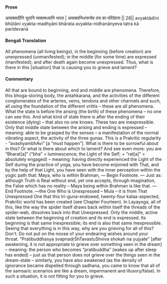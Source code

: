 #### Prose 

अव्यक्तादीनि भूतानि व्यक्तमध्यानि भारत |
अव्यक्तनिधनान्येव तत्र का परिदेवना || 28||
avyaktādīni bhūtāni vyakta-madhyāni bhārata
avyakta-nidhanānyeva tatra kā paridevanā

 #### Bengali Translation 

All phenomena (all living beings), in the beginning (before creation) are unexpressed (unmanifested); in the middle (for some time) are expressed (manifested); and after death again become unexpressed. Thus, what is there in this [situation] that is causing you to grieve and lament?

 #### Commentary 

All that are bound to beginning, end and middle are phenomena. Therefore, this bhoga-storing body, the antahkarana, and the activities of the different conglomerates of the arteries, veins, tendons and other channels and such, all using the foundation of the different vrittis – these are all phenomena. What the state is before the arising (the birth) of these phenomena – no one can see this. And what kind of state there is after the ending of their existence (dying) – that also no one knows. These two are inexpressible. Only that middle state between the arising and ending is expressed – meaning: able to be grasped by the senses – a manifestation of the normal vibrating aspect, the activity of the three gunas. This is a Prakritic regularity - “avashyambhAvi” [a “must happen”]. What is there to be sorrowful about in this? Or what is there about which to lament? And see even more: you are “Bharat[a]” (“bha” = luminescence; the Light of the Self; + “rat[a]” = absolutely engaged) – meaning: having directly experienced the Light of the Self during the practice of yoga, you have become enjoined with That, and by the help of that Light, you have seen with the inner perception within the yogic path that: Maya, who is within Brahman, — Begin Footnote. — Just as: although Truth is Real without end, yet one accepts, through imagination, the False which has no reality – Maya being within Brahman is like that. — End Footnote. —the One Who is Unexpressed – Mula – it is from That Unexpressed One that this tri-guna-endowed, twenty-four kalaa-aspected, Prakritic world has been created (see Chapter Fourteen). In Layayoga, all of this, like the way the spider itself draws back within itself the threads of the spider-web, dissolves back into that Unexpressed. Only the middle, active state between the beginning of creation and its end is expressed. Its beginning is that same Inexpressible; its end is also that same Inexpressible. Seeing that everything is in this way, why are you grieving for all of this? Don't. Do not put on the noose of your endearing wishes around your throat. “Pratibuddhasya svapnadṛShTavastuShviva shokah na yujyate” [after awakening, it is not appropriate to grieve over something seen in the dream] – meaning: the person who becomes “pratibuddha” (wakes up after sleep has ended) – just as that person does not grieve over the things seen in the dream-state – similarly, you have also awakened (as the density of ignorance became dispelled through sadhana, you came to know that all of the samsaric scenarios are like a dream, impermanent and illusory/false). In such a situation, it is not fitting for you to grieve.